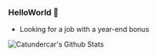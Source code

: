 ### HelloWorld 👋
<!-- <img src="https://github-readme-stats.vercel.app/api?username=Mrliu8023&show_icons=true" alt="logo" height="160" align="right" style="margin: 5px; margin-bottom: 20px;" /> -->
<!-- 
**Mrliu8023/Mrliu8023** is a ✨ _special_ ✨ repository because its `README.md` (this file) appears on your GitHub profile.

Here are some ideas to get you started:

- 🔭 I’m currently working on ...
- 🌱 I’m currently learning ...
- 👯 I’m looking to collaborate on ...
- 🤔 I’m looking for help with ...
- 💬 Ask me about ...
- 📫 How to reach me: ...
- 😄 Pronouns: ...
- ⚡ Fun fact: ...

 -->
- Looking for a job with a year-end bonus


<img align="center" src="https://github-readme-stats.vercel.app/api?username=catundercar&show_icons=true" alt="Catundercar's Github Stats" />
